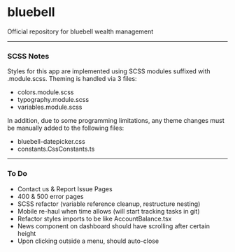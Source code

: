 # bluebell
Official repository for bluebell wealth management

---

### SCSS Notes
Styles for this app are implemented using SCSS modules suffixed with .module.scss.
Theming is handled via 3 files:
- colors.module.scss
- typography.module.scss
- variables.module.scss

In addition, due to some programming limitations, any theme changes must be
manually added to the following files:
- bluebell-datepicker.css
- constants.CssConstants.ts

---

### To Do
- Contact us & Report Issue Pages
- 400 & 500 error pages
- SCSS refactor (variable reference cleanup, restructure nesting)
- Mobile re-haul when time allows (will start tracking tasks in git)
- Refactor styles imports to be like AccountBalance.tsx
- News component on dashboard should have scrolling after certain height
- Upon clicking outside a menu, should auto-close
